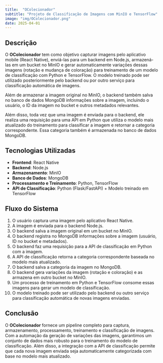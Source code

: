 ```yaml
---
title:  "OColecionador"
subtitle: "Projeto de Classificação de Imagens com MinIO e TensorFlow"
image: "img/OColecionador.png"
date: 2025-04-01
---
```


## Descrição
O **OColecionador** tem como objetivo capturar imagens pelo aplicativo mobile (React Native), enviá-las para um backend em Node.js, armazená-las em um bucket no MinIO e gerar automaticamente variações dessas imagens (rotação e mudança de coloração) para treinamento de um modelo de classificação com Python e TensorFlow. O modelo treinado pode ser utilizado posteriormente pelo backend ou por outro serviço para classificação automática de imagens.

Além de armazenar a imagem original no MinIO, o backend também salva no banco de dados MongoDB informações sobre a imagem, incluindo o usuário, o ID da imagem no bucket e outros metadados relevantes.

Além disso, toda vez que uma imagem é enviada para o backend, ele realiza uma requisição para uma API em Python que utiliza o modelo mais atualizado do treinamento para classificar a imagem e retornar a categoria correspondente. Essa categoria também é armazenada no banco de dados MongoDB.

## Tecnologias Utilizadas
- **Frontend**: React Native
- **Backend**: Node.js
- **Armazenamento**: MinIO
- **Banco de Dados**: MongoDB
- **Processamento e Treinamento**: Python, TensorFlow
- **API de Classificação**: Python (Flask/FastAPI) + Modelo treinado em TensorFlow

## Fluxo do Sistema
1. O usuário captura uma imagem pelo aplicativo React Native.
2. A imagem é enviada para o backend Node.js.
3. O backend salva a imagem original em um bucket no MinIO.
4. O backend registra no MongoDB informações sobre a imagem (usuário, ID no bucket e metadados).
5. O backend faz uma requisição para a API de classificação em Python com a imagem.
6. A API de classificação retorna a categoria correspondente baseada no modelo mais atualizado.
7. O backend salva a categoria da imagem no MongoDB.
8. O backend gera variações da imagem (rotação e coloração) e as armazena em outro bucket no MinIO.
9. Um processo de treinamento em Python e TensorFlow consome essas imagens para gerar um modelo de classificação.
10. O modelo treinado pode ser utilizado pelo backend ou outro serviço para classificação automática de novas imagens enviadas.


## Conclusão
O **OColecionador** fornece um pipeline completo para captura, armazenamento, processamento, treinamento e classificação de imagens. Com a automação da geração de variações das imagens, garantimos um conjunto de dados mais robusto para o treinamento do modelo de classificação. Além disso, a integração com a API de classificação permite que cada nova imagem enviada seja automaticamente categorizada com base no modelo mais atualizado.


